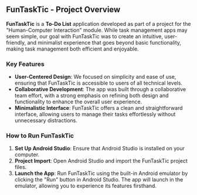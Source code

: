## FunTaskTic - Project Overview


**FunTaskTic** is a **To-Do List** application developed as part of a project for the "Human-Computer Interaction" module. While task management apps may seem simple, our goal with FunTaskTic was to create an intuitive, user-friendly, and minimalist experience that goes beyond basic functionality, making task management both efficient and enjoyable.

### Key Features

- **User-Centered Design**: We focused on simplicity and ease of use, ensuring that FunTaskTic is accessible to users of all technical levels.
- **Collaborative Development**: The app was built through a collaborative team effort, with a strong emphasis on refining both design and functionality to enhance the overall user experience.
- **Minimalistic Interface**: FunTaskTic offers a clean and straightforward interface, allowing users to manage their tasks effortlessly without unnecessary distractions.

### How to Run FunTaskTic

1. **Set Up Android Studio**: Ensure that Android Studio is installed on your computer.
2. **Project Import**: Open Android Studio and import the FunTaskTic project files.
3. **Launch the App**: Run FunTaskTic using the built-in Android emulator by clicking the "Run" button in Android Studio. The app will launch in the emulator, allowing you to experience its features firsthand.
